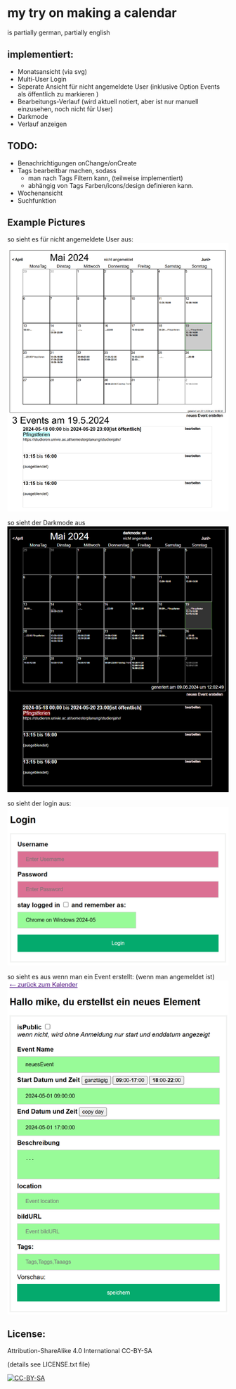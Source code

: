 # my try on making a calendar

is partially german, partially english

## implementiert: 
- Monatsansicht (via svg)
- Multi-User Login
- Seperate Ansicht für nicht angemeldete User (inklusive Option Events als öffentlich zu markieren )
- Bearbeitungs-Verlauf (wird aktuell notiert, aber ist nur manuell einzusehen, noch nicht für User)
- Darkmode
- Verlauf anzeigen

## TODO: 
- Benachrichtigungen onChange/onCreate
- Tags bearbeitbar machen, sodass 
	+ man nach Tags Filtern kann, (teilweise implementiert)
	+ abhängig von Tags Farben/icons/design definieren kann.
- Wochenansicht
- Suchfunktion

## Example Pictures

so sieht es für nicht angemeldete User aus:
![Screenshot vom Kalender ohne angemeldet zu sein](/assetsForGit/exampleViewForNotLoggedInUsers.png)

so sieht der Darkmode aus
![Screenshot vom Kalender mit Darkmode ohne angemeldet zu sein](/assetsForGit/darkmode.png)

so sieht der login aus:
![Screenshot vom Kalender ohne angemeldet zu sein](/assetsForGit/login.png)

so sieht es aus wenn man ein Event erstellt: (wenn man angemeldet ist)
![Screenshot vom Kalender ohne angemeldet zu sein](/assetsForGit/editEvent.png)



## License: 
Attribution-ShareAlike 4.0 International CC-BY-SA 

(details see LICENSE.txt file)

[![CC-BY-SA](https://i.creativecommons.org/l/by-sa/4.0/88x31.png)](#license)


